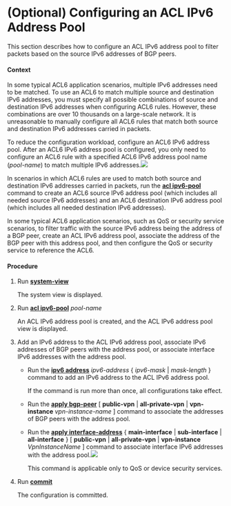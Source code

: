 (Optional) Configuring an ACL IPv6 Address Pool
===============================================

This section describes how to configure an ACL IPv6 address pool to filter packets based on the source IPv6 addresses of BGP peers.

#### Context

In some typical ACL6 application scenarios, multiple IPv6 addresses need to be matched. To use an ACL6 to match multiple source and destination IPv6 addresses, you must specify all possible combinations of source and destination IPv6 addresses when configuring ACL6 rules. However, these combinations are over 10 thousands on a large-scale network. It is unreasonable to manually configure all ACL6 rules that match both source and destination IPv6 addresses carried in packets.

To reduce the configuration workload, configure an ACL6 IPv6 address pool. After an ACL6 IPv6 address pool is configured, you only need to configure an ACL6 rule with a specified ACL6 IPv6 address pool name (*pool-name*) to match multiple IPv6 addresses.![](../../../../public_sys-resources/note_3.0-en-us.png) 

In scenarios in which ACL6 rules are used to match both source and destination IPv6 addresses carried in packets, run the [**acl ipv6-pool**](cmdqueryname=acl+ipv6-pool) command to create an ACL6 source IPv6 address pool (which includes all needed source IPv6 addresses) and an ACL6 destination IPv6 address pool (which includes all needed destination IPv6 addresses).


In some typical ACL6 application scenarios, such as QoS or security service scenarios, to filter traffic with the source IPv6 address being the address of a BGP peer, create an ACL IPv6 address pool, associate the address of the BGP peer with this address pool, and then configure the QoS or security service to reference the ACL6.


#### Procedure

1. Run [**system-view**](cmdqueryname=system-view)
   
   
   
   The system view is displayed.
2. Run [**acl ipv6-pool**](cmdqueryname=acl+ipv6-pool) *pool-name*
   
   
   
   An ACL IPv6 address pool is created, and the ACL IPv6 address pool view is displayed.
3. Add an IPv6 address to the ACL IPv6 address pool, associate IPv6 addresses of BGP peers with the address pool, or associate interface IPv6 addresses with the address pool.
   
   
   * Run the [**ipv6 address**](cmdqueryname=ipv6+address) *ipv6-address* { *ipv6-mask* | *mask-length* } command to add an IPv6 address to the ACL IPv6 address pool.
     
     If the command is run more than once, all configurations take effect.
   * Run the [**apply bgp-peer**](cmdqueryname=apply+bgp-peer+public-vpn+all-private-vpn+vpn-instance) [ **public-vpn** | **all-private-vpn** | **vpn-instance** *vpn-instance-name* ] command to associate the addresses of BGP peers with the address pool.
   * Run the [**apply interface-address**](cmdqueryname=apply+interface-address+main-interface+sub-interface) { **main-interface** | **sub-interface** | **all-interface** } [ **public-vpn** | **all-private-vpn** | **vpn-instance** *VpnInstanceName* ] command to associate interface IPv6 addresses with the address pool.![](../../../../public_sys-resources/note_3.0-en-us.png) 
     
     This command is applicable only to QoS or device security services.
4. Run [**commit**](cmdqueryname=commit)
   
   
   
   The configuration is committed.